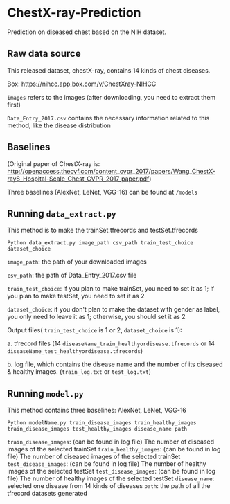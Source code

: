 # ChestX-ray-Prediction

Prediction on diseased chest based on the NIH dataset.

## Raw data source

This released dataset, chestX-ray, contains 14 kinds of chest diseases. 

Box: https://nihcc.app.box.com/v/ChestXray-NIHCC

`images` refers to the images (after downloading, you need to extract them first)

`Data_Entry_2017.csv` contains the necessary information related to this method, like the disease distribution

## Baselines

(Original paper of ChestX-ray is: http://openaccess.thecvf.com/content_cvpr_2017/papers/Wang_ChestX-ray8_Hospital-Scale_Chest_CVPR_2017_paper.pdf)

Three baselines (AlexNet, LeNet, VGG-16) can be found at `/models`

## Running `data_extract.py`

This method is to make the trainSet.tfrecords and testSet.tfrecords

    Python data_extract.py image_path csv_path train_test_choice dataset_choice

`image_path`: the path of your downloaded images

`csv_path`: the path of Data_Entry_2017.csv file

`train_test_choice`: if you plan to make trainSet, you need to set it as 1; if you plan to make testSet, you need to set it as 2

`dataset_choice`: if you don't plan to make the dataset with gender as label, you only need to leave it as 1; otherwise, you should set it as 2 

Output files( `train_test_choice` is 1 or 2, `dataset_choice` is 1):

a. tfrecord files (14 `diseaseName_train_healthyordisease.tfrecords` or 14 `diseaseName_test_healthyordisease.tfrecords`)

b. log file, which contains the disease name and the number of its diseased & healthy images. (`train_log.txt` or `test_log.txt`) 

## Running `model.py`
This method contains three baselines: AlexNet, LeNet, VGG-16

    Python modelName.py train_disease_images train_healthy_images train_disease_images test_healthy_images disease_name path
    

`train_disease_images`: (can be found in log file) The number of diseased images of the selected trainSet
`train_healthy_images`: (can be found in log file) The number of diseased images of the selected trainSet
`test_disease_images`: (can be found in log file) The number of healthy images of the selected testSet
`test_disease_images`: (can be found in log file) The number of healthy images of the selected testSet
`disease_name`: selected one disease from 14 kinds of diseases
`path`: the path of all the tfrecord datasets generated






